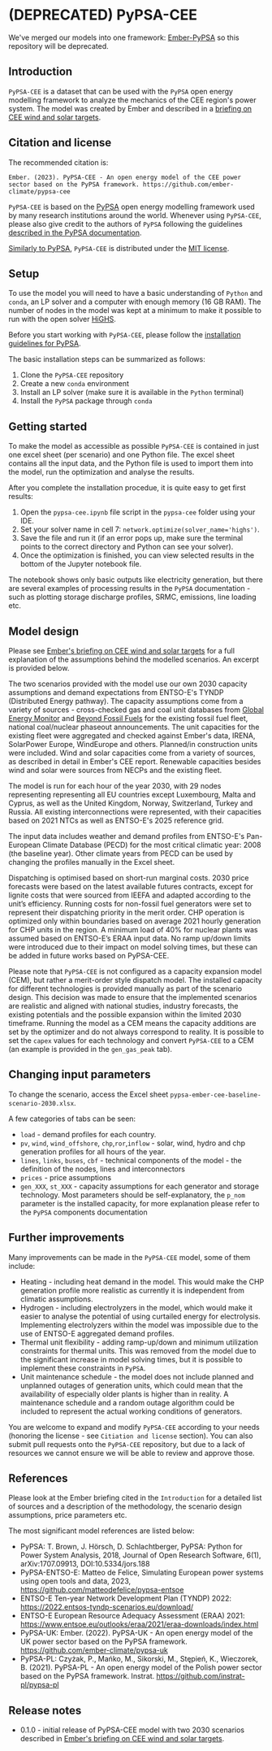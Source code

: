# (DEPRECATED) PyPSA-CEE

We've merged our models into one framework: [Ember-PyPSA](https://github.com/ember-climate/ember-pypsa) so this repository will be deprecated. 

## Introduction

`PyPSA-CEE` is a dataset that can be used with the `PyPSA` open energy modelling framework to analyze the mechanics of the CEE region's power system. The model was created by Ember and described in a [briefing on CEE wind and solar targets](https://ember-climate.org/insights/research/in-it-together-cee-power-system/).

## Citation and license

The recommended citation is:

`Ember. (2023). PyPSA-CEE - An open energy model of the CEE power sector based on the PyPSA framework. https://github.com/ember-climate/pypsa-cee`

`PyPSA-CEE` is based on the [PyPSA](https://pypsa.readthedocs.io/en/latest/index.html) open energy modelling framework used by many research institutions around the world. Whenever using `PyPSA-CEE`, please also give credit to the authors of `PyPSA` following the guidelines [described in the PyPSA documentation](https://pypsa.readthedocs.io/en/latest/citing.html).

[Similarly to PyPSA](https://pypsa.readthedocs.io/en/latest/introduction.html?highlight=license#licence), `PyPSA-CEE` is distributed under the [MIT license](https://github.com/instrat-pl/pypsa-pl/blob/main/LICENSE).

## Setup

To use the model you will need to have a basic understanding of `Python` and `conda`, an LP solver and a computer with enough memory (16 GB RAM). The number of nodes in the model was kept at a minimum to make it possible to run with the open solver [HiGHS](https://www.maths.ed.ac.uk/hall/HiGHS/).

Before you start working with `PyPSA-CEE`, please follow the [installation guidelines for PyPSA](https://pypsa.readthedocs.io/en/latest/installation.html).

The basic installation steps can be summarized as follows:

1. Clone the `PyPSA-CEE` repository
2. Create a new `conda` environment
3. Install an LP solver (make sure it is available in the `Python` terminal)
4. Install the `PyPSA` package through `conda`

## Getting started

To make the model as accessible as possible `PyPSA-CEE` is contained in just one excel sheet (per scenario) and one Python file. The excel sheet contains all the input data, and the Python file is used to import them into the model, run the optimization and analyse the results.

After you complete the installation procedue, it is quite easy to get first results:

1. Open the `pypsa-cee.ipynb` file script in the `pypsa-cee` folder using your IDE.
2. Set your solver name in cell 7: `network.optimize(solver_name='highs')`. 
3. Save the file and run it (if an error pops up, make sure the terminal points to the correct directory and Python can see your solver).
4. Once the optimization is finished, you can view selected results in the bottom of the Jupyter notebook file.

The notebook shows only basic outputs like electricity generation, but there are several examples of processing results in the `PyPSA` documentation - such as plotting storage discharge profiles, SRMC, emissions, line loading etc.

## Model design

Please see [Ember's briefing on CEE wind and solar targets](https://ember-climate.org/insights/research/in-it-together-cee-power-system/) for a full explanation of the assumptions behind the modelled scenarios. An excerpt is provided below.

The two scenarios provided with the model use our own 2030 capacity assumptions and demand expectations from ENTSO-E's TYNDP  (Distributed Energy pathway). The capacity assumptions come from a variety of sources - cross-checked gas and coal unit databases from [Global Energy Monitor](https://globalenergymonitor.org/projects/global-gas-plant-tracker/) and [Beyond Fossil Fuels](https://beyondfossilfuels.org/coal/) for the existing fossil fuel fleet, national coal/nuclear phaseout announcements. The unit capacities for the existing fleet were aggregated and checked against Ember's data, IRENA, SolarPower Europe, WindEurope and others. Planned/in construction units were included. Wind and solar capacities come from a variety of sources, as described in detail in Ember's CEE report. Renewable capacities besides wind and solar were sources from NECPs and the existing fleet. 

The model is run for each hour of the year 2030, with 29 nodes representing representing all EU countries except Luxembourg, Malta and Cyprus, as well as the United Kingdom, Norway, Switzerland, Turkey and Russia. All existing interconnections were represented, with their capacities based on 2021 NTCs as well as ENTSO-E's 2025 reference grid. 

The input data includes weather and demand profiles from ENTSO-E's Pan-European Climate Database (PECD) for the most critical climatic year: 2008 (the baseline year). Other climate years from PECD can be used by changing the profiles manually in the Excel sheet.

Dispatching is optimised based on short-run marginal costs. 2030 price forecasts were based on the latest available futures contracts, except for lignite costs that were sourced from IEEFA and adapted according to the unit’s efficiency. Running costs for non-fossil fuel generators were set to represent their dispatching priority in the merit order. CHP operation is optimized only within boundaries based on average 2021 hourly generation for CHP units in the region. A minimum load of 40% for nuclear plants was assumed based on ENTSO-E’s ERAA input data. No ramp up/down limits were introduced due to their impact on model solving times, but these can be added in future works based on PyPSA-CEE.

Please note that `PyPSA-CEE` is not configured as a capacity expansion model (CEM), but rather a merit-order style dispatch model. The installed capacity for different technologies is provided manually as part of the scenario design. This decision was made to ensure that the implemented scenarios are realistic and aligned with national studies, industry forecasts, the existing potentials and the possible expansion within the limited 2030 timeframe. Running the model as a CEM means the capacity additions are set by the optimizer and do not always correspond to reality. It is possible to set the `capex` values for each technology and convert `PyPSA-CEE` to a CEM (an example is provided in the `gen_gas_peak` tab).

## Changing input parameters

To change the scenario, access the Excel sheet `pypsa-ember-cee-baseline-scenario-2030.xlsx`.

A few categories of tabs can be seen:

- `load` - demand profiles for each country.
- `pv`, `wind`, `wind_offshore`, `chp`,`ror`,`inflow`  - solar, wind, hydro and chp generation profiles for all hours of the year.
- `lines`, `links`, `buses`, `cbf` - technical components of the model - the definition of the nodes, lines and interconnectors
- `prices` - price assumptions
- `gen_XXX`, `st_XXX` - capacity assumptions for each generator and storage technology. Most parameters should be self-explanatory, the `p_nom` parameter is the installed capacity, for more explanation please refer to the `PyPSA` components documentation

## Further improvements

Many improvements can be made in the `PyPSA-CEE` model, some of them include:

- Heating - including heat demand in the model. This would make the CHP generation profile more realistic as currently it is independent from climatic assumptions.
- Hydrogen - including electrolyzers in the model, which would make it easier to analyse the potential of using curtailed energy for electrolysis. Implementing electrolyzers within the model was impossible due to the use of ENTSO-E aggregated demand profiles.
- Thermal unit flexibility - adding ramp-up/down and minimum utilization constraints for thermal units. This was removed from the model due to the significant increase in model solving times, but it is possible to implement these constraints in `PyPSA`.
- Unit maintenance schedule - the model does not include planned and unplanned outages of generation units, which could mean that the availability of especially older plants is higher than in reality. A maintenance schedule and a random outage algorithm could be included to represent the actual working conditions of generators.

You are welcome to expand and modify `PyPSA-CEE` according to your needs (honoring the license - see `Citiation and license` section). You can also submit pull requests onto the `PyPSA-CEE` repository, but due to a lack of resources we cannot ensure we will be able to review and approve those.

## References

Please look at the Ember briefing cited in the `Introduction` for a detailed list of sources and a description of the methodology, the scenario design assumptions, price parameters etc.

The most significant model references are listed below:

- PyPSA: T. Brown, J. Hörsch, D. Schlachtberger, PyPSA: Python for Power System Analysis, 2018, Journal of Open Research Software, 6(1), arXiv:1707.09913, DOI:10.5334/jors.188
- PyPSA-ENTSO-E: Matteo de Felice, Simulating European power systems using open tools and data, 2023, https://github.com/matteodefelice/pypsa-entsoe
- ENTSO-E Ten-year Network Development Plan (TYNDP) 2022: https://2022.entsos-tyndp-scenarios.eu/download/
- ENTSO-E European Resource Adequacy Assessment (ERAA) 2021: https://www.entsoe.eu/outlooks/eraa/2021/eraa-downloads/index.html
- PyPSA-UK: Ember. (2022). PyPSA-UK - An open energy model of the UK power sector based on the PyPSA framework. https://github.com/ember-climate/pypsa-uk
- PyPSA-PL: Czyżak, P., Mańko, M., Sikorski, M., Stępień, K., Wieczorek, B. (2021). PyPSA-PL - An open energy model of the Polish power sector based on the PyPSA framework. Instrat. https://github.com/instrat-pl/pypsa-pl

## Release notes

- 0.1.0 - initial release of PyPSA-CEE model with two 2030 scenarios described in [Ember's briefing on CEE wind and solar targets](https://ember-climate.org/insights/research/in-it-together-cee-power-system/).
